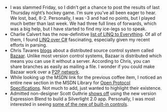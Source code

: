 -   I was slammed Friday, so I didn’t get a chance to post the results
    of last Thursday night’s hockey game. I’m sure you’ve all been eager
    to hear. We lost, bad, 8-2. Personally, I was -3 and had no points,
    but I played much better than last week. We had three full lines of
    forwards, which was a big help, but I have started to find my
    ice-legs so to speak.
-   Charlie Calvert has the now-definitive [list of LINQ to
    Everything](http://blogs.msdn.com/charlie/archive/2008/02/28/link-to-everything-a-list-of-linq-providers.aspx).
    Of all of them, I found [LINQ over
    C\#](http://www.codeplex.com/LinqOverCSharp) fascinating, especially
    given my recent efforts in parsing.
-   Chris Tavares
    [blogs](http://www.tavaresstudios.com/Blog/post.aspx?id=4e75f849-9091-431c-b41b-f7343cb767a7)
    about a distributed source control system called
    [Bazaar](http://bazaar-vcs.org/). Unlike most version control
    systems, Bazaar is distributed which means you can use it without a
    server. According to Chris, you can share branches as easily as
    mailing a file. I wonder if you could make Bazaar work over a [P2P
    network](http://msdn2.microsoft.com/en-us/library/system.net.peertopeer.aspx).
-   While looking up the MSDN link for the previous coffee item, I
    noticed an entire new section in the MSDN Library for [Open Protocol
    Specifications](http://msdn2.microsoft.com/en-us/library/cc203350.aspx).
    Not much to add, just wanted to highlight their existence.
-   Admitted non-designer Scott Guthrie [shows
    off](http://weblogs.asp.net/scottgu/archive/2008/02/28/first-look-at-using-expression-blend-with-silverlight-2.aspx)
    using the new version Expression Blend to build a Silverlight 2.0
    app. Personally, I was most interested in seeing [some of the new of
    built-in
    controls](http://silverlight2blogpost.s3.amazonaws.com/step6.png).

